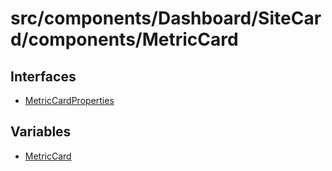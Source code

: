 # src/components/Dashboard/SiteCard/components/MetricCard

## Interfaces

- [MetricCardProperties](interfaces/MetricCardProperties.md)

## Variables

- [MetricCard](variables/MetricCard.md)
